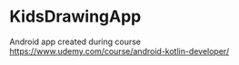 # KidsDrawingApp
Android app created during course https://www.udemy.com/course/android-kotlin-developer/
